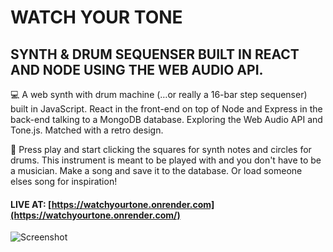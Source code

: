 # WATCH YOUR TONE

## SYNTH & DRUM SEQUENSER BUILT IN REACT AND NODE USING THE WEB AUDIO API.

💻 A web synth with drum machine (…or really a 16-bar step sequenser) built in JavaScript. React in the front-end on top of Node and Express in the back-end talking to a MongoDB database. Exploring the Web Audio API and Tone.js. Matched with a retro design.

🥁 Press play and start clicking the squares for synth notes and circles for drums. This instrument is meant to be played with and you don't have to be a musician. Make a song and save it to the database. Or load someone elses song for inspiration!

#### LIVE AT: [https://watchyourtone.onrender.com](https://watchyourtone.onrender.com/)

![Screenshot](https://github.com/adamheldring/Adam-Heldring-Portfolio/blob/master/code/public/assets/watchyourtone.jpg)
